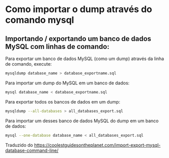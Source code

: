 # Como importar o dump através do comando mysql

## Importando / exportando um banco de dados MySQL com linhas de comando:

Para exportar um banco de dados MySQL (como um dump) através da linha de comando, execute:

```bash
mysqldump database_name > database_exportname.sql
```

Para importar um dump do MySQL em um banco de dados:

```bash
mysql database_name < database_exportname.sql
```

Para exportar todos os bancos de dados em um dump:

```bash
mysqldump --all-databases > all_databases_export.sql
```

Para importar um desses banco de dados MySQL do dump em um banco de dados:

```bash
mysql --one-database database_name < all_databases_export.sql
```

Traduzido do <https://coolestguidesontheplanet.com/import-export-mysql-database-command-line/>
